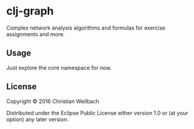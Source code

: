 # clj-graph

Complex network analysis algorithms and formulas for exercise assignments and more.

## Usage

Just explore the core namespace for now.

## License

Copyright © 2016 Christian Weilbach

Distributed under the Eclipse Public License either version 1.0 or (at
your option) any later version.
